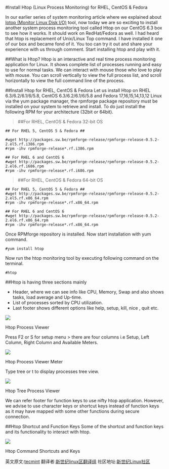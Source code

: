 #Install Htop (Linux Process Monitoring) for RHEL, CentOS & Fedora

In our earlier series of system monitoring article where we explained about [Iotop (Monitor Linux Disk I/O)](http://www.tecmint.com/install-iotop-monitor-linux-disk-io-in-rhel-centos-and-fedora/) tool, now today we are so exciting to install another system process monitoring tool called Htop on our CentOS 6.3 box to see how it works. It should work on RedHat/Fedora as well. I had heard that htop is replacement of Unix/Linux Top command. I have installed it one of our box and became fond of it. You too can try it out and share your experience with us through comment.  Start installing htop and play with it.

##What is Htop?
Htop is an interactive and real time process monitoring application for Linux. It shows complete list of processes running and easy to use for normal tasks. We can interact with mouse those who love to play with mouse. You can scroll vertically to view the full process list, and scroll horizontally to view the full command line of the process.

##Install Htop for RHEL, CentOS & Fedora
Let us install Htop on RHEL 6.3/6.2/6.1/6/5.8, CentOS 6.3/6.2/6.1/6/5.8 and Fedora 17,16,15,14,13,12 Linux via the yum package manager, the rpmforge package repository must be installed on your system to retrieve and install. To do just install the following RPM for your architecture (32bit or 64bit).

> ##For RHEL, CentOS & Fedora 32-bit OS

```Shell
## For RHEL 5, CentOS 5 & Fedora ##

#wget http://packages.sw.be/rpmforge-release/rpmforge-release-0.5.2-2.el5.rf.i386.rpm
#rpm -ihv rpmforge-release*.rf.i386.rpm
```
```Shell
## For RHEL 6 and CentOS 6
#wget http://packages.sw.be/rpmforge-release/rpmforge-release-0.5.2-2.el6.rf.i686.rpm
#rpm -ihv rpmforge-release*.rf.i686.rpm
```

> ##For RHEL, CentOS & Fedora 64-bit OS

```Shell
## For RHEL 5, CentOS 5 & Fedora ##
#wget http://packages.sw.be/rpmforge-release/rpmforge-release-0.5.2-2.el5.rf.x86_64.rpm
#rpm -ihv rpmforge-release*.rf.x86_64.rpm 
```
```Shell
## For RHEL 6 and CentOS 6
#wget http://packages.sw.be/rpmforge-release/rpmforge-release-0.5.2-2.el6.rf.x86_64.rpm
#rpm -ihv rpmforge-release*.rf.x86_64.rpm
```

Once RPMforge repository is installed. Now start installation with yum command.
```Shell
#yum install htop
```
Now run the htop monitoring tool by executing following command on the terminal.
```Shell
#htop
```

##Htop is having three sections mainly
* Header, where we can see info like CPU, Memory, Swap and also shows tasks, load average and Up-time.
* List of processes sorted by CPU utilization.
* Last footer shows different options like help, setup, kill, nice , quit etc.

<img src='http://www.tecmint.com/wp-content/uploads/2012/08/htop-3.jpg'>

Htop Process Viewer

Press F2 or S for setup menu > there are four columns i.e Setup, Left Column, Right Column and Available Meters.

<img src='http://www.tecmint.com/wp-content/uploads/2012/08/htop-4.jpg'>

Htop Process Viewer Meter

Type tree or t to display processes tree view.

<img src='http://www.tecmint.com/wp-content/uploads/2012/08/htop-5.jpg'>

Htop Tree Process Viewer

We can refer footer for function keys to use nifty htop application. However, we advise to use character keys or shortcut keys instead of function keys as it may have mapped with some other functions during secure connection.

##Htop Shortcut and Function Keys
Some of the shortcut and function keys and its functionality to interact with htop.

<img src='http://www.tecmint.com/wp-content/uploads/2012/08/Htop-Shortcuts.png'>

Htop Command Shortcuts and Keys

英文原文:[tecmint](http://www.tecmint.com/install-htop-linux-process-monitoring-for-rhel-centos-fedora/) 翻译者:[新世纪linux区翻译组](https://github.com/21ops/21opsttug) 社区地址:[新世纪Linux社区](http://www.21ops.com)
